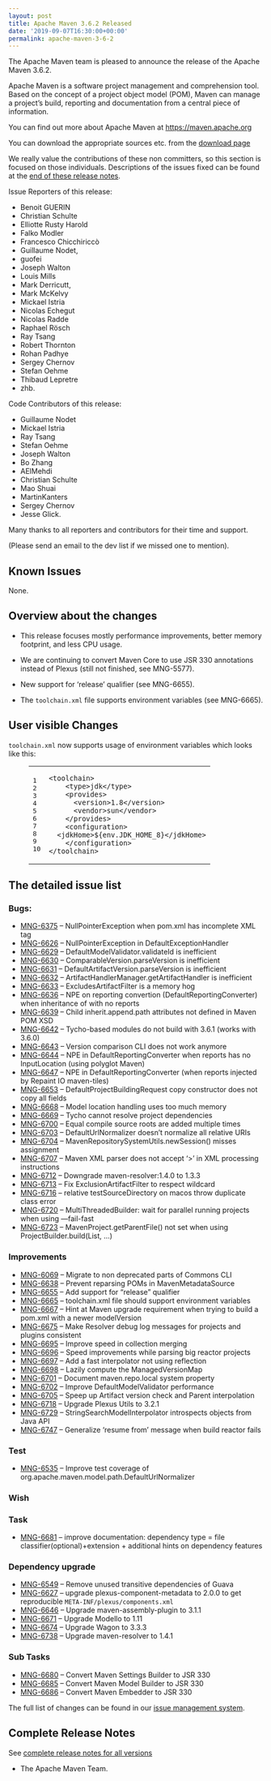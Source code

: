 ```yaml
---
layout: post
title: Apache Maven 3.6.2 Released
date: '2019-09-07T16:30:00+00:00'
permalink: apache-maven-3-6-2
---
```

<div class="entry-content"><p>The Apache Maven team is pleased to announce the release of the Apache
  Maven 3.6.2.</p>

  <p>Apache Maven is a software project management and comprehension tool. Based
    on the concept of a project object model (POM), Maven can manage a
    project&rsquo;s build, reporting and documentation from a central piece of
    information.</p>

  <p>You can find out more about Apache Maven at <a href="https://maven.apache.org">https://maven.apache.org</a></p>

  <p>You can download the appropriate sources etc. from
    the <a href="https://maven.apache.org/download.cgi">download page</a></p>

  <!-- more -->


  <p>We really value the contributions of these non committers, so this section is
    focused on those individuals. Descriptions of the issues fixed can be found at
    the <a href="#Details">end of these release notes</a>.</p>

  <p>Issue Reporters of this release:</p>

  <ul>
    <li>Benoit GUERIN</li>
    <li>Christian Schulte</li>
    <li>Elliotte Rusty Harold</li>
    <li>Falko Modler</li>
    <li>Francesco Chicchiriccò</li>
    <li>Guillaume Nodet,</li>
    <li>guofei</li>
    <li>Joseph Walton</li>
    <li>Louis Mills</li>
    <li>Mark Derricutt,</li>
    <li>Mark McKelvy</li>
    <li>Mickael Istria</li>
    <li>Nicolas Echegut</li>
    <li>Nicolas Radde</li>
    <li>Raphael Rösch</li>
    <li>Ray Tsang</li>
    <li>Robert Thornton</li>
    <li>Rohan Padhye</li>
    <li>Sergey Chernov</li>
    <li>Stefan Oehme</li>
    <li>Thibaud Lepretre</li>
    <li>zhb.</li>
  </ul>


  <p>Code Contributors of this release:</p>

  <ul>
    <li>Guillaume Nodet</li>
    <li>Mickael Istria</li>
    <li>Ray Tsang</li>
    <li>Stefan Oehme</li>
    <li>Joseph Walton</li>
    <li>Bo Zhang</li>
    <li>AElMehdi</li>
    <li>Christian Schulte</li>
    <li>Mao Shuai</li>
    <li>MartinKanters</li>
    <li>Sergey Chernov</li>
    <li>Jesse Glick.</li>
  </ul>


  <p>Many thanks to all reporters and contributors for their time and support.</p>

  <p>(Please send an email to the dev list if we missed one to mention).</p>

  <h2>Known Issues</h2>

  <p>None.</p>

  <h2>Overview about the changes</h2>

  <ul>
    <li><p>This release focuses mostly performance improvements, better memory footprint, and less CPU usage.</p></li>
    <li><p>We are continuing to convert Maven Core to use JSR 330 annotations instead of Plexus
      (still not finished, see MNG-5577).</p></li>
    <li><p>New support for ‘release’ qualifier (see MNG-6655).</p></li>
    <li><p>The <code>toolchain.xml</code> file supports environment variables (see MNG-6665).</p></li>
  </ul>


  <h2>User visible Changes</h2>

  <p><code>toolchain.xml</code> now supports usage of environment variables which looks like this:</p>

  <figure class='code'><figcaption><span></span></figcaption><div class="highlight"><table><tr><td class="gutter"><pre class="line-numbers"><span class='line-number'>1</span>
<span class='line-number'>2</span>
<span class='line-number'>3</span>
<span class='line-number'>4</span>
<span class='line-number'>5</span>
<span class='line-number'>6</span>
<span class='line-number'>7</span>
<span class='line-number'>8</span>
<span class='line-number'>9</span>
<span class='line-number'>10</span>
</pre></td><td class='code'><pre><code class='xml'><span class='line'><span class="nt">&lt;toolchain&gt;</span>
</span><span class='line'>    <span class="nt">&lt;type&gt;</span>jdk<span class="nt">&lt;/type&gt;</span>
</span><span class='line'>    <span class="nt">&lt;provides&gt;</span>
</span><span class='line'>      <span class="nt">&lt;version&gt;</span>1.8<span class="nt">&lt;/version&gt;</span>
</span><span class='line'>      <span class="nt">&lt;vendor&gt;</span>sun<span class="nt">&lt;/vendor&gt;</span>
</span><span class='line'>    <span class="nt">&lt;/provides&gt;</span>
</span><span class='line'>    <span class="nt">&lt;configuration&gt;</span>
</span><span class='line'>  <span class="nt">&lt;jdkHome&gt;</span>${env.JDK_HOME_8}<span class="nt">&lt;/jdkHome&gt;</span>
</span><span class='line'>    <span class="nt">&lt;/configuration&gt;</span>
</span><span class='line'><span class="nt">&lt;/toolchain&gt;</span>
</span></code></pre></td></tr></table></div></figure>


  <h2>The detailed issue list<a href="#Details"></a></h2>

  <h3>Bugs:</h3>

  <ul>
    <li><a href="https://issues.apache.org/jira/browse/MNG-6375">MNG-6375</a> &ndash; NullPointerException when pom.xml has incomplete XML tag</li>
    <li><a href="https://issues.apache.org/jira/browse/MNG-6626">MNG-6626</a> &ndash; NullPointerException in DefaultExceptionHandler</li>
    <li><a href="https://issues.apache.org/jira/browse/MNG-6629">MNG-6629</a> &ndash; DefaultModelValidator.validateId is inefficient</li>
    <li><a href="https://issues.apache.org/jira/browse/MNG-6630">MNG-6630</a> &ndash; ComparableVersion.parseVersion is inefficient</li>
    <li><a href="https://issues.apache.org/jira/browse/MNG-6631">MNG-6631</a> &ndash; DefaultArtifactVersion.parseVersion is inefficient</li>
    <li><a href="https://issues.apache.org/jira/browse/MNG-6632">MNG-6632</a> &ndash; ArtifactHandlerManager.getArtifactHandler is inefficient</li>
    <li><a href="https://issues.apache.org/jira/browse/MNG-6633">MNG-6633</a> &ndash; ExcludesArtifactFilter is a memory hog</li>
    <li><a href="https://issues.apache.org/jira/browse/MNG-6636">MNG-6636</a> &ndash; NPE on reporting convertion (DefaultReportingConverter) when inheritance of with no reports</li>
    <li><a href="https://issues.apache.org/jira/browse/MNG-6639">MNG-6639</a> &ndash; Child inherit.append.path attributes not defined in Maven POM XSD</li>
    <li><a href="https://issues.apache.org/jira/browse/MNG-6642">MNG-6642</a> &ndash; Tycho-based modules do not build with 3.6.1 (works with 3.6.0)</li>
    <li><a href="https://issues.apache.org/jira/browse/MNG-6643">MNG-6643</a> &ndash; Version comparison CLI does not work anymore</li>
    <li><a href="https://issues.apache.org/jira/browse/MNG-6644">MNG-6644</a> &ndash; NPE in DefaultReportingConverter when reports has no InputLocation (using polyglot Maven)</li>
    <li><a href="https://issues.apache.org/jira/browse/MNG-6647">MNG-6647</a> &ndash; NPE in DefaultReportingConverter (when reports injected by Repaint IO maven-tiles)</li>
    <li><a href="https://issues.apache.org/jira/browse/MNG-6653">MNG-6653</a> &ndash; DefaultProjectBuildingRequest copy constructor does not copy all fields</li>
    <li><a href="https://issues.apache.org/jira/browse/MNG-6668">MNG-6668</a> &ndash; Model location handling uses too much memory</li>
    <li><a href="https://issues.apache.org/jira/browse/MNG-6669">MNG-6669</a> &ndash; Tycho cannot resolve project dependencies</li>
    <li><a href="https://issues.apache.org/jira/browse/MNG-6700">MNG-6700</a> &ndash; Equal compile source roots are added multiple times</li>
    <li><a href="https://issues.apache.org/jira/browse/MNG-6703">MNG-6703</a> &ndash; DefaultUrlNormalizer doesn&rsquo;t normalize all relative URIs</li>
    <li><a href="https://issues.apache.org/jira/browse/MNG-6704">MNG-6704</a> &ndash; MavenRepositorySystemUtils.newSession() misses assignment</li>
    <li><a href="https://issues.apache.org/jira/browse/MNG-6707">MNG-6707</a> &ndash; Maven XML parser does not accept &lsquo;>&rsquo; in XML processing instructions</li>
    <li><a href="https://issues.apache.org/jira/browse/MNG-6712">MNG-6712</a> &ndash; Downgrade maven-resolver:1.4.0 to 1.3.3</li>
    <li><a href="https://issues.apache.org/jira/browse/MNG-6713">MNG-6713</a> &ndash; Fix ExclusionArtifactFilter to respect wildcard</li>
    <li><a href="https://issues.apache.org/jira/browse/MNG-6716">MNG-6716</a> &ndash; relative testSourceDirectory on macos throw duplicate class error</li>
    <li><a href="https://issues.apache.org/jira/browse/MNG-6720">MNG-6720</a> &ndash; MultiThreadedBuilder: wait for parallel running projects when using &mdash;fail-fast</li>
    <li><a href="https://issues.apache.org/jira/browse/MNG-6723">MNG-6723</a> &ndash; MavenProject.getParentFile() not set when using ProjectBuilder.build(List<File>, &hellip;)</li>
  </ul>


  <h3>Improvements</h3>

  <ul>
    <li><a href="https://issues.apache.org/jira/browse/MNG-6069">MNG-6069</a> &ndash; Migrate to non deprecated parts of Commons CLI</li>
    <li><a href="https://issues.apache.org/jira/browse/MNG-6638">MNG-6638</a> &ndash; Prevent reparsing POMs in MavenMetadataSource</li>
    <li><a href="https://issues.apache.org/jira/browse/MNG-6655">MNG-6655</a> &ndash; Add support for &ldquo;release&rdquo; qualifier</li>
    <li><a href="https://issues.apache.org/jira/browse/MNG-6665">MNG-6665</a> &ndash; toolchain.xml file should support environment variables</li>
    <li><a href="https://issues.apache.org/jira/browse/MNG-6667">MNG-6667</a> &ndash; Hint at Maven upgrade requirement when trying to build a pom.xml with a newer modelVersion</li>
    <li><a href="https://issues.apache.org/jira/browse/MNG-6675">MNG-6675</a> &ndash; Make Resolver debug log messages for projects and plugins consistent</li>
    <li><a href="https://issues.apache.org/jira/browse/MNG-6695">MNG-6695</a> &ndash; Improve speed in collection merging</li>
    <li><a href="https://issues.apache.org/jira/browse/MNG-6696">MNG-6696</a> &ndash; Speed improvements while parsing big reactor projects</li>
    <li><a href="https://issues.apache.org/jira/browse/MNG-6697">MNG-6697</a> &ndash; Add a fast interpolator not using reflection</li>
    <li><a href="https://issues.apache.org/jira/browse/MNG-6698">MNG-6698</a> &ndash; Lazily compute the ManagedVersionMap</li>
    <li><a href="https://issues.apache.org/jira/browse/MNG-6701">MNG-6701</a> &ndash; Document maven.repo.local system property</li>
    <li><a href="https://issues.apache.org/jira/browse/MNG-6702">MNG-6702</a> &ndash; Improve DefaultModelValidator performance</li>
    <li><a href="https://issues.apache.org/jira/browse/MNG-6705">MNG-6705</a> &ndash; Speep up Artifact version check and Parent interpolation</li>
    <li><a href="https://issues.apache.org/jira/browse/MNG-6718">MNG-6718</a> &ndash; Upgrade Plexus Utils to 3.2.1</li>
    <li><a href="https://issues.apache.org/jira/browse/MNG-6729">MNG-6729</a> &ndash; StringSearchModelInterpolator introspects objects from Java API</li>
    <li><a href="https://issues.apache.org/jira/browse/MNG-6747">MNG-6747</a> &ndash; Generalize &lsquo;resume from&rsquo; message when build reactor fails</li>
  </ul>


  <h3>Test</h3>

  <ul>
    <li><a href="https://issues.apache.org/jira/browse/MNG-6535">MNG-6535</a> &ndash; Improve test coverage of org.apache.maven.model.path.DefaultUrlNormalizer</li>
  </ul>


  <h3>Wish</h3>

  <h3>Task</h3>

  <ul>
    <li><a href="https://issues.apache.org/jira/browse/MNG-6681">MNG-6681</a> &ndash; improve documentation: dependency type = file classifier(optional)+extension + additional hints on dependency features</li>
  </ul>


  <h3>Dependency upgrade</h3>

  <ul>
    <li><a href="https://issues.apache.org/jira/browse/MNG-6549">MNG-6549</a> &ndash; Remove unused transitive dependencies of Guava</li>
    <li><a href="https://issues.apache.org/jira/browse/MNG-6627">MNG-6627</a> &ndash; upgrade plexus-component-metadata to 2.0.0 to get reproducible <code>META-INF/plexus/components.xml</code></li>
    <li><a href="https://issues.apache.org/jira/browse/MNG-6646">MNG-6646</a> &ndash; Upgrade maven-assembly-plugin to 3.1.1</li>
    <li><a href="https://issues.apache.org/jira/browse/MNG-6671">MNG-6671</a> &ndash; Upgrade Modello to 1.11</li>
    <li><a href="https://issues.apache.org/jira/browse/MNG-6674">MNG-6674</a> &ndash; Upgrade Wagon to 3.3.3</li>
    <li><a href="https://issues.apache.org/jira/browse/MNG-6738">MNG-6738</a> &ndash; Upgrade maven-resolver to 1.4.1</li>
  </ul>


  <h3>Sub Tasks</h3>

  <ul>
    <li><a href="https://issues.apache.org/jira/browse/MNG-6680">MNG-6680</a> &ndash; Convert Maven Settings Builder to JSR 330</li>
    <li><a href="https://issues.apache.org/jira/browse/MNG-6685">MNG-6685</a> &ndash; Convert Maven Model Builder to JSR 330</li>
    <li><a href="https://issues.apache.org/jira/browse/MNG-6686">MNG-6686</a> &ndash; Convert Maven Embedder to JSR 330</li>
  </ul>


  <p>The full list of changes can be found in our <a href="https://issues.apache.org/jira/secure/ReleaseNote.jspa?projectId=12316922&amp;version=12345234">issue management system</a>.</p>

  <h2>Complete Release Notes</h2>

  <p>See <a href="../../docs/history.html">complete release notes for all versions</a></p>

  <ul>
    <li>The Apache Maven Team.</li>
  </ul>

